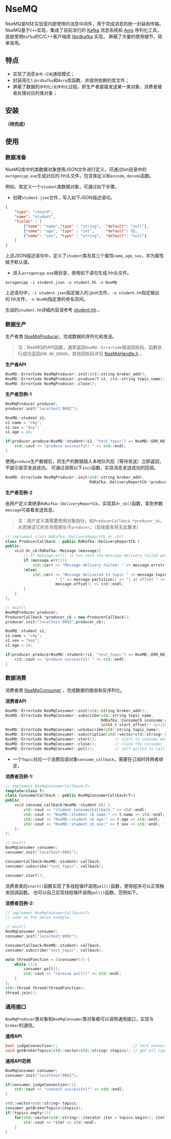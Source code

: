 # NseMQ
NseMQ是NSE实验室内部使用的消息中间件，用于完成消息的统一封装和传输。
NseMQ基于`C++`实现，集成了目前流行的 [Kafka](http://kafka.apachecn.org/) 消息系统和 [Avro](http://avro.apache.org/) 序列化工具，
底层使用`Kafka`的C/C++客户端库 [librdkafka](https://github.com/edenhill/librdkafka) 实现， 屏蔽了大量的使用细节，简单易用。

## 特点

* 实现了消息`发布-订阅`通信模式；
* 封装简化`librdkafka`和`Avro`库函数，并提供依赖的库文件；
* 屏蔽了数据的`序列化/反序列化`过程，即生产者直接发送某一类对象，消费者接收处理对应的类对象；

## 安装
**（待完成）**

## 使用

### 数据准备

NseMQ库中的类数据对象使用JSON文件进行定义，可通过bin目录中的`avrogencpp.exe`生成对应的.hh头文件，包含类定义和`encode`, `decode`函数。

例如，若定义一个`student`类数据对象，可通过如下步骤。

* 创建`student.json`文件，写入如下JSON描述语句。

```json
{
    "type": "record", 
    "name": "student",
    "fields" : [
        {"name": "name","type" : "string",  "default": "null"},
        {"name": "age", "type" : "int",     "default": 0},
        {"name": "sex", "type" : "string",  "default": "null"}
    ]
}
```
上述JSON描述语句中，定义了`student`类及其三个属性`name`, `age`, `sex`，并为属性赋予默认值。

* 进入`avrogencpp.exe`根目录，使用如下语句生成.hh头文件。

```shell script
avrogencpp -i student.json -o student.hh -n NseMQ
```

上述语句中，`-i student.json`指定输入的.json文件，`-o student.hh`指定输出的.hh文件，`-n NseMQ`指定类的命名空间。

生成的`student.hh`详细内容请参考 [student.hh](examples/student.hh) 。

### 数据生产

生产者类 [NseMqProducer](src/NseMqProducer.h)，完成数据的序列化和发送。

> 注：NseMQ的API函数，通常返回`NseMQ::ErrorCode`错误回执码，函数执行成功返回`ERR_NO_ERROR`，其他回执码详见 [NseMqHandle.h](src/NseMqBase.h) 。

**生产者API**

```c++
NseMQ::ErrorCode NseMqProducer::init(std::string broker_addr);          // initialize producer
NseMQ::ErrorCode NseMqProducer::produce(T &t, std::string topic_name);  // produce message with object 't' and topic 'topic_name'
NseMQ::ErrorCode NseMqProducer::close();                                // close producer and clear memory
```

**生产者范例-1**

```c++
NseMqProducer producer;
producer.init("localhost:9092");

NseMQ::student s1;
s1.name = "cmy";
s1.sex = "boy";
s1.age = 24;

if(producer.produce<NseMQ::student>(s1, "test_topic") == NseMQ::ERR_NO_ERROR){
    std::cout << "produce successful! " << std::endl;
}
```

使用`produce`生产数据后，将生产的数据插入本地队列后（等待发送）立即返回，不提示是否发送成功。
可通过调用以下`init`函数，实现消息发送成功的回调。
```c++
NseMQ::ErrorCode NseMqProducer::init(std::string broker_addr,
                                     RdKafka::DeliveryReportCb *producer_cb);
```

**生产者范例-2**

由用户定义类继承`RdKafka::DeliveryReportCb`，实现其`dr_cb()`函数，拿到参数`message`可查看发送信息。

> 注：用户定义类需要使用对象指针，如`ProducerCallback *producer_cb`，从而保证它的生命周期长于`producer`。（后续版本将无此要求）
```c++
// implement class RdKafka::DeliveryReportCb dr_cb()
class ProducerCallback : public RdKafka::DeliveryReportCb {
public:
    void dr_cb(RdKafka::Message &message){
        // If message.err() is non-zero the message delivery failed permanently for the message.
        if (message.err()){
            std::cerr << "Message delivery failed: " << message.errstr() << std::endl;
        }else{
            std::cerr << "Message delivered to topic " << message.topic_name() <<
                      " [" << message.partition() << "] at offset " <<
                      message.offset() << std::endl;
        }
    }
};

// main()
NseMqProducer producer;
ProducerCallback *producer_cb = new ProducerCallback();
producer.init("localhost:9092",producer_cb);

NseMQ::student s1;
s1.name = "cmy";
s1.sex = "boy";
s1.age = 24;

if(producer.produce<NseMQ::student>(s1, "test_topic") == NseMQ::ERR_NO_ERROR){
    std::cout << "produce successful! " << std::endl;
}
```

### 数据消费

消费者类 [NseMqConsumer](src/NseMqConsumer.h) ，完成数据的接收和反序列化。

**消费者API**

```c++
NseMQ::ErrorCode NseMqConsumer::init(std::string broker_addr);                  // initialize consumer
NseMQ::ErrorCode NseMqConsumer::subscribe(std::string topic_name,
                                          RdKafka::ConsumeCb &consume_callback,
                                          int64_t start_offset/* optional */);  // subscribe topic and bind consume callback
NseMQ::ErrorCode NseMqConsumer::unSubscribe(std::string topic_name);            // unsubscribe topic
NseMQ::ErrorCode NseMqConsumer::subscription(std::vector<std::string> &topics); // get a list of subscribed topic names.
NseMQ::ErrorCode NseMqConsumer::start();        // start to consume message from broker
NseMQ::ErrorCode NseMqConsumer::close();        // close the consumer
NseMQ::ErrorCode NseMqConsumer::poll();         // self-polled to call the topic consumer callback
```
* 一个`Topic`对应一个消费回调对象`consume_callback`，需要在订阅时将两者绑定。

**消费者范例-1:**
```c++
// implement NseMqConsumerCallback<T>
template<class T>
class ConsumerCallback : public NseMqConsumerCallback<T>{
public:
    void consume_callback(NseMQ::student &t) {
        std::cout << "student ConsumerCallback." << std::endl;
        std::cout << "NseMQ::student cb name:" << t.name << std::endl;
        std::cout << "NseMQ::student cb age:" << t.age << std::endl;
        std::cout << "NseMQ::student cb sex:" << t.sex << std::endl;
    };
};

// main()
NseMqConsumer consumer;
consumer.init("localhost:9092");

ConsumerCallback<NseMQ::student> callback;
consumer.subscribe("test_topic", callback);

consumer.start();
```

消费者类的`start()`函数实现了多线程循环调用`poll()`函数，使得程序可以正常触发回调函数。
也可以自己实现线程循环调用`poll()`函数，范例如下。

**消费者范例-2:**
```c++
// implement NseMqConsumerCallback<T> 
// same as the above example.

// main()
NseMqConsumer consumer;
consumer.init("localhost:9092");

ConsumerCallback<NseMQ::student> callback;
consumer.subscribe("test_topic", callback);

auto threadFunction = [&consumer]() {
    while (1){
        consumer.poll();
        std::cout << "receive poll()" << std::endl;
    }
};
std::thread thread(threadFunction);
thread.join();
```


### 通用接口
`NseMqProducer`类对象和`NseMqConsumer`类对象都可以调用通用接口，实现与`broker`的通信。

**通用API**
```c++
bool judgeConnection();                                 // test connection with broker.
void getBrokerTopics(std::vector<std::string> &topics); // get all topics from broker.
```

**通用API范例**
```c++
NseMqConsumer consumer;
consumer.init("localhost:9092");

if(consumer.judgeConnection()){
    std::cout << "connect successful!" << std::endl;
}

std::vector<std::string> topics;
consumer.getBrokerTopics(&topics);
if(!topics.empty()){
    for(std::vector<std::string>::iterator iter = topics.begin(); iter != topics.end(); iter++){
        std::cout << *iter << std::endl;
    }
}
```
